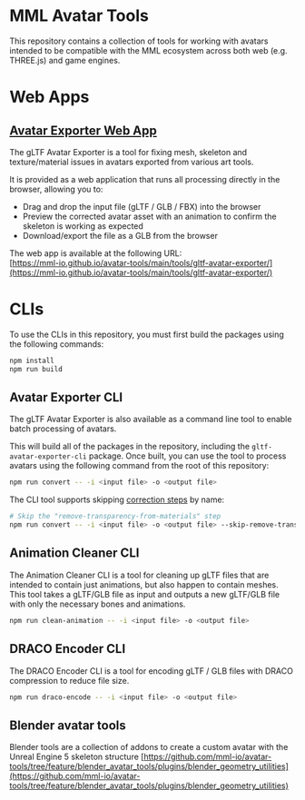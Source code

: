 # MML Avatar Tools

This repository contains a collection of tools for working with avatars intended 
to be compatible with the MML ecosystem across both web (e.g. THREE.js) and game
engines.

# Web Apps
## [Avatar Exporter Web App](https://mml-io.github.io/avatar-tools/main/tools/gltf-avatar-exporter/)

The gLTF Avatar Exporter is a tool for fixing mesh, skeleton and 
texture/material issues in avatars exported from various art tools.

It is provided as a web application that runs all processing directly in the 
browser, allowing you to:
* Drag and drop the input file (gLTF / GLB / FBX) into the browser
* Preview the corrected avatar asset with an animation to confirm the skeleton 
  is working as expected
* Download/export the file as a GLB from the browser

The web app is available at the following URL: \
[https://mml-io.github.io/avatar-tools/main/tools/gltf-avatar-exporter/](https://mml-io.github.io/avatar-tools/main/tools/gltf-avatar-exporter/)


# CLIs

To use the CLIs in this repository, you must first build the packages using the 
following commands:

```bash
npm install
npm run build
```

## Avatar Exporter CLI

The gLTF Avatar Exporter is also available as a command line tool to enable 
batch processing of avatars.

This will build all of the packages in the repository, including the 
`gltf-avatar-exporter-cli` package. Once built, you can use the tool to process 
avatars using the following command from the root of this repository:

```bash
npm run convert -- -i <input file> -o <output file>
```

The CLI tool supports skipping [correction steps](./packages/gltf-avatar-export-lib/src/correction-steps/) 
by name:
```bash
# Skip the "remove-transparency-from-materials" step
npm run convert -- -i <input file> -o <output file> --skip-remove-transparency-from-materials
```

## Animation Cleaner CLI

The Animation Cleaner CLI is a tool for cleaning up gLTF files that are intended
to contain just animations, but also happen to contain meshes. This tool 
takes a gLTF/GLB file as input and outputs a new gLTF/GLB file with only the 
necessary bones and animations.

```bash
npm run clean-animation -- -i <input file> -o <output file>
```

## DRACO Encoder CLI

The DRACO Encoder CLI is a tool for encoding gLTF / GLB files with DRACO 
compression to reduce file size.

```bash
npm run draco-encode -- -i <input file> -o <output file>
```

## Blender avatar tools

Blender tools are a collection of addons to create a custom avatar with the Unreal Engine 5 skeleton structure
[https://github.com/mml-io/avatar-tools/tree/feature/blender_avatar_tools/plugins/blender_geometry_utilities](https://github.com/mml-io/avatar-tools/tree/feature/blender_avatar_tools/plugins/blender_geometry_utilities)

